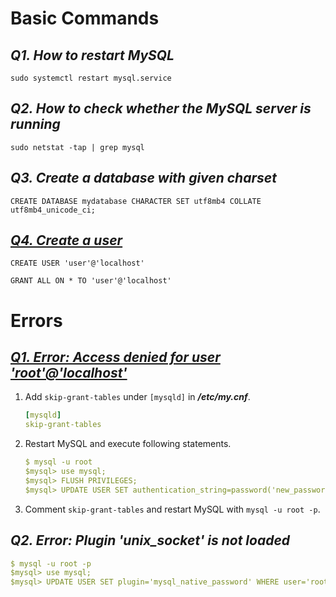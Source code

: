 ﻿# Basic Commands

## _Q1. How to restart MySQL_

`sudo systemctl restart mysql.service`

## _Q2. How to check whether the MySQL server is running_

`sudo netstat -tap | grep mysql`

## _Q3. Create a database with given charset_

`CREATE DATABASE mydatabase CHARACTER SET utf8mb4 COLLATE utf8mb4_unicode_ci;`

## [_Q4. Create a user_](https://dev.mysql.com/doc/refman/8.0/en/grant.html#grant-overview)

`CREATE USER 'user'@'localhost'`

`GRANT ALL ON * TO 'user'@'localhost'`

# Errors

## [_Q1. Error: Access denied for user 'root'@'localhost'_](https://dev.mysql.com/doc/refman/8.0/en/resetting-permissions.html)

1. Add `skip-grant-tables` under `[mysqld]` in **_/etc/my.cnf_**.
   ```yaml
   [mysqld]
   skip-grant-tables
   ```
2. Restart MySQL and execute following statements.
   ```yaml
   $ mysql -u root
   $mysql> use mysql;
   $mysql> FLUSH PRIVILEGES;
   $mysql> UPDATE USER SET authentication_string=password('new_password') WHERE user='root';
   ```
3. Comment `skip-grant-tables` and restart MySQL with `mysql -u root -p`.

## _Q2. Error: Plugin 'unix_socket' is not loaded_

```yaml
$ mysql -u root -p
$mysql> use mysql;
$mysql> UPDATE USER SET plugin='mysql_native_password' WHERE user='root';
```
